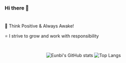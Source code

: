 ### Hi there 👋
#


💎 Think Positive & Always Awake!

⭐ I strive to grow and work with responsibility

#
<div align="center">
  
![Eunbi's GitHub stats](https://github-readme-stats.vercel.app/api?username=ombuu&show_icons=true&theme=great-gatsb)
![Top Langs](https://github-readme-stats.vercel.app/api/top-langs/?username=ombuu&layout=compact&theme=tgreat-gatsb)

</div>
